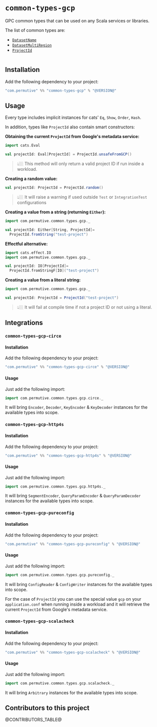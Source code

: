 # `common-types-gcp`

GPC common types that can be used on any Scala services or libraries.

The list of common types are:

- [`DatasetName`](modules/common-types-gcp/src/main/scala/com/permutive/common/types/gcp/DatasetName.scala)
- [`DatasetMultiRegion`](modules/common-types-gcp/src/main/scala/com/permutive/common/types/gcp/DatasetMultiRegion.scala)
- [`ProjectId`](modules/common-types-gcp/src/main/scala/com/permutive/common/types/gcp/ProjectId.scala)

```scala mdoc:toc
```

## Installation

Add the following dependency to your project:

```sbt
"com.permutive" %% "common-types-gcp" % "@VERSION@"
```

## Usage

Every type includes implicit instances for cats' `Eq`, `Show`, `Order`, `Hash`.

In addition, types like `ProjectId` also contain smart constructors:

**Obtaining the current `ProjectId` from Google's metadata service:**

```scala mdoc:silent:warn
import cats.Eval

val projectId: Eval[ProjectId] = ProjectId.unsafeFromGCP()
```

> 👆🏼 This method will only return a valid project ID if run inside a workload.

**Creating a random value:**

```scala mdoc:silent:warn
val projectId: ProjectId = ProjectId.random()
```

> 👆🏼 It will raise a warning if used outside `Test` or `IntegrationTest` configurations

**Creating a value from a string (returning `Either`):**

```scala mdoc:reset:invisible
import com.permutive.common.types.gcp._
```

```scala mdoc:silent
val projectId: Either[String, ProjectId]=
  ProjectId.fromString("test-project")
```

**Effectful alternative:**

```scala mdoc:reset:invisible
import cats.effect.IO
import com.permutive.common.types.gcp._
```

```scala mdoc:silent
val projectId: IO[ProjectId]=
  ProjectId.fromStringF[IO]("test-project")
```

**Creating a value from a literal string:**

```scala mdoc:reset:invisible
import com.permutive.common.types.gcp._
```

```scala mdoc:silent
val projectId: ProjectId = ProjectId("test-project")
```

> 👆🏼 It will fail at compile time if not a project ID or not using a literal.

## Integrations

### `common-types-gcp-circe`

#### Installation

Add the following dependency to your project:

```sbt
"com.permutive" %% "common-types-gcp-circe" % "@VERSION@"
```

#### Usage

Just add the following import:

```scala mdoc:reset:silent:warn
import com.permutive.common.types.gcp.circe._
```

It will bring `Encoder`, `Decoder`, `KeyEncoder` & `KeyDecoder` instances for the
available types into scope.

### `common-types-gcp-http4s`

#### Installation

Add the following dependency to your project:

```sbt
"com.permutive" %% "common-types-gcp-http4s" % "@VERSION@"
```

#### Usage

Just add the following import:

```scala mdoc:reset:silent:warn
import com.permutive.common.types.gcp.http4s._
```

It will bring `SegmentEncoder`, `QueryParamEncoder` & `QueryParamDecoder`
instances for the available types into scope.

### `common-types-gcp-pureconfig`

#### Installation

Add the following dependency to your project:

```sbt
"com.permutive" %% "common-types-gcp-pureconfig" % "@VERSION@"
```

#### Usage

Just add the following import:

```scala mdoc:reset:silent:warn
import com.permutive.common.types.gcp.pureconfig._
```

It will bring `ConfigReader` & `ConfigWriter` instances for the available types
into scope.

For the case of `ProjectId` you can use the special value `gcp` on your
`application.conf` when running inside a workload and it will retrieve the
current `ProjectId` from Google's metadata service.

### `common-types-gcp-scalacheck`

#### Installation

Add the following dependency to your project:

```sbt
"com.permutive" %% "common-types-gcp-scalacheck" % "@VERSION@"
```

#### Usage

Just add the following import:

```scala mdoc:reset:silent:warn
import com.permutive.common.types.gcp.scalacheck._
```

It will bring `Arbitrary` instances for the available types into scope.

## Contributors to this project

@CONTRIBUTORS_TABLE@